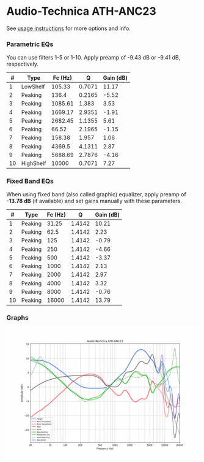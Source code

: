# Audio-Technica ATH-ANC23
See [usage instructions](https://github.com/jaakkopasanen/AutoEq#usage) for more options and info.

### Parametric EQs
You can use filters 1-5 or 1-10. Apply preamp of -9.43 dB or -9.41 dB, respectively.

|   # | Type      |   Fc (Hz) |      Q |   Gain (dB) |
|-----|-----------|-----------|--------|-------------|
|   1 | LowShelf  |    105.33 | 0.7071 |       11.17 |
|   2 | Peaking   |    136.4  | 0.2165 |       -5.52 |
|   3 | Peaking   |   1085.61 | 1.383  |        3.53 |
|   4 | Peaking   |   1669.17 | 2.9351 |       -1.91 |
|   5 | Peaking   |   2682.45 | 1.1355 |        5.61 |
|   6 | Peaking   |     66.52 | 2.1965 |       -1.15 |
|   7 | Peaking   |    158.38 | 1.957  |        1.06 |
|   8 | Peaking   |   4369.5  | 4.1311 |        2.87 |
|   9 | Peaking   |   5688.69 | 2.7876 |       -4.16 |
|  10 | HighShelf |  10000    | 0.7071 |        7.27 |

### Fixed Band EQs
When using fixed band (also called graphic) equalizer, apply preamp of **-13.78 dB** (if available) and set gains manually with these parameters.

|   # | Type    |   Fc (Hz) |      Q |   Gain (dB) |
|-----|---------|-----------|--------|-------------|
|   1 | Peaking |     31.25 | 1.4142 |       10.21 |
|   2 | Peaking |     62.5  | 1.4142 |        2.23 |
|   3 | Peaking |    125    | 1.4142 |       -0.79 |
|   4 | Peaking |    250    | 1.4142 |       -4.66 |
|   5 | Peaking |    500    | 1.4142 |       -3.37 |
|   6 | Peaking |   1000    | 1.4142 |        2.13 |
|   7 | Peaking |   2000    | 1.4142 |        2.97 |
|   8 | Peaking |   4000    | 1.4142 |        3.32 |
|   9 | Peaking |   8000    | 1.4142 |       -0.76 |
|  10 | Peaking |  16000    | 1.4142 |       13.79 |

### Graphs
![](./Audio-Technica%20ATH-ANC23.png)
